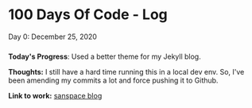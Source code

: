 # 100 Days Of Code - Log

Day 0: December 25, 2020
#####

**Today's Progress**: Used a better theme for my Jekyll blog.

**Thoughts:** I still have a hard time running this in a local dev env. So, I've been amending my commits a lot and force pushing it to Github.

**Link to work:** [sanspace blog](https://sanspace.in/blog)
